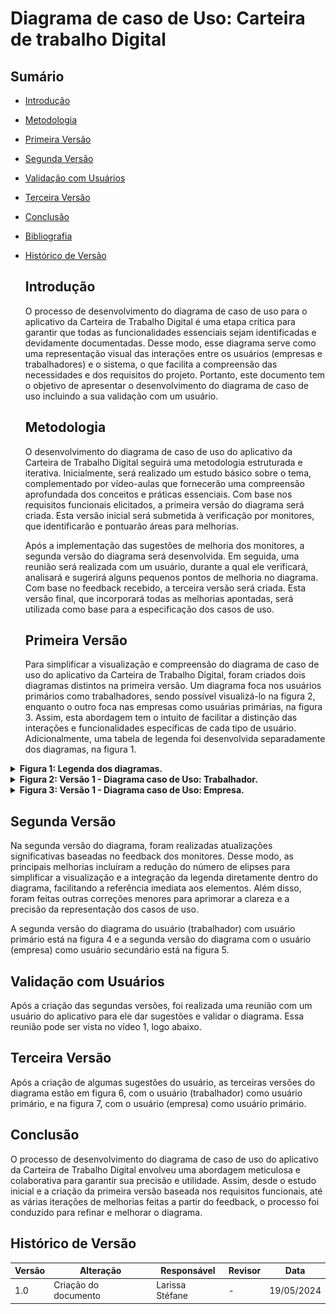 # Diagrama de caso de Uso: Carteira de trabalho Digital

## Sumário
* [Introdução](#Introdução)
* [Metodologia](#Metodologia)
* [Primeira Versão](#Primeira-Versão)
* [Segunda Versão](#Segunda-Versão)
* [Validação com Usuários](#Validação-com-Usuários)
* [Terceira Versão](#Terceira-Versão)
* [Conclusão](#Conclusão)
* [Bibliografia](#Bibliografia)
* [Histórico de Versão](#Histórico-de-Versão)

  ## Introdução

  O processo de desenvolvimento do diagrama de caso de uso para o aplicativo da Carteira de Trabalho Digital é uma etapa crítica para garantir que todas as funcionalidades essenciais sejam identificadas e devidamente documentadas. Desse modo, esse diagrama serve como uma representação visual das interações entre os usuários (empresas e trabalhadores) e o sistema, o que facilita a compreensão das necessidades e dos requisitos do projeto. Portanto, este documento tem o objetivo de  apresentar o desenvolvimento do diagrama de caso de uso incluindo a sua validação com um usuário.

  ## Metodologia

  O desenvolvimento do diagrama de caso de uso do aplicativo da Carteira de Trabalho Digital seguirá uma metodologia estruturada e iterativa. Inicialmente, será realizado um estudo básico sobre o tema, complementado por vídeo-aulas que fornecerão uma compreensão aprofundada dos conceitos e práticas essenciais. Com base nos requisitos funcionais elicitados, a primeira versão do diagrama será criada. Esta versão inicial será submetida à verificação por monitores, que identificarão e pontuarão áreas para melhorias.

  Após a implementação das sugestões de melhoria dos monitores, a segunda versão do diagrama será desenvolvida. Em seguida, uma reunião será realizada com um usuário, durante a qual ele verificará, analisará e sugerirá alguns pequenos pontos de melhoria no diagrama. Com base no feedback recebido, a terceira versão será criada. Esta versão final, que incorporará todas as melhorias apontadas, será utilizada como base para a especificação dos casos de uso.

  ## Primeira Versão

  Para simplificar a visualização e compreensão do diagrama de caso de uso do aplicativo da Carteira de Trabalho Digital, foram criados dois diagramas distintos na primeira versão. Um diagrama foca nos usuários primários como trabalhadores, sendo possível visualizá-lo na figura 2, enquanto o outro foca nas empresas como usuárias primárias, na figura 3.  Assim, esta abordagem tem o intuito de facilitar a distinção das interações e funcionalidades específicas de cada tipo de usuário. Adicionalmente, uma tabela de legenda foi desenvolvida separadamente dos diagramas, na figura 1.

<details>
  <summary size="20"><b>  Figura 1: Legenda dos diagramas. </b></summary> 
<div align="center">
    Figura 1: Legenda dos diagramas.
    <br>
    <img src="https://raw.githubusercontent.com/Requisitos-de-Software/2024.1-CarteiradeTrabalhoDigital/main/docs/ImagensDiagrama/DiagramaCasoUsoCTD_legenda_page-0001.jpg">
    <br>
     Fonte: Larissa Stéfane
    <br>

</div>

 caso deseje visualizar em maior dimensão, clique em: [Versão 1 - Legenda](https://raw.githubusercontent.com/Requisitos-de-Software/2024.1-CarteiradeTrabalhoDigital/main/docs/ImagensDiagrama/DiagramaCasoUsoCTD_legenda_page-0001.jpg)
 
</details>

<details>
  <summary size="20"><b>  Figura 2: Versão 1 - Diagrama caso de Uso: Trabalhador. </b></summary> 
<div align="center">
     Figura 2: Versão 1 - Diagrama caso de Uso: Trabalhador
    <br>
    <img src="https://raw.githubusercontent.com/Requisitos-de-Software/2024.1-CarteiradeTrabalhoDigital/main/docs/ImagensDiagrama/DiagramaCasoUso_funcionario_vers1_page-0001.jpg">
    <br>
     Fonte: Larissa Stéfane
    <br>
  
</div>


  caso deseje visualizar em maior dimensão, clique em: [Versão 1 - Diagrama caso de Uso: Trabalhador](https://raw.githubusercontent.com/Requisitos-de-Software/2024.1-CarteiradeTrabalhoDigital/main/docs/ImagensDiagrama/DiagramaCasoUso_funcionario_vers1_page-0001.jpg)
  
</details>

<details>
  <summary size="20"><b>  Figura 3: Versão 1 - Diagrama caso de Uso: Empresa. </b></summary> 
<div align="center">
     Figura 3: Versão 1 - Diagrama caso de Uso: Empresa
    <br>
    <img src="https://raw.githubusercontent.com/Requisitos-de-Software/2024.1-CarteiradeTrabalhoDigital/main/docs/ImagensDiagrama/DiagramaCasoUsoCTD_empresa_vers1_page-0001.jpg">
    <br>
     Fonte: Larissa Stéfane
    <br>
  
</div>


  caso deseje visualizar em maior dimensão, clique em: [Versão 1 - Diagrama caso de Uso: Empresa](https://raw.githubusercontent.com/Requisitos-de-Software/2024.1-CarteiradeTrabalhoDigital/main/docs/ImagensDiagrama/DiagramaCasoUsoCTD_empresa_vers1_page-0001.jpg)
  
</details>

  ## Segunda Versão

Na segunda versão do diagrama, foram realizadas atualizações significativas baseadas no feedback dos monitores. Desse modo, as principais melhorias incluíram a redução do número de elipses para simplificar a visualização e a integração da legenda diretamente dentro do diagrama, facilitando a referência imediata aos elementos. Além disso, foram feitas outras correções menores para aprimorar a clareza e a precisão da representação dos casos de uso.

A segunda versão do diagrama do usuário (trabalhador) com usuário primário está na figura 4 e a segunda versão do diagrama com o usuário (empresa) como usuário secundário está na figura 5.

## Validação com Usuários

Após a criação das segundas versões, foi realizada uma reunião com um usuário do aplicativo para ele dar sugestões e validar o diagrama. Essa reunião pode ser vista no vídeo 1, logo abaixo.


## Terceira Versão

Após a criação de algumas sugestões do usuário, as terceiras versões do diagrama estão em figura 6, com o usuário (trabalhador) como usuário primário, e na figura 7, com o usuário (empresa) como usuário primário.

## Conclusão

O processo de desenvolvimento do diagrama de caso de uso do aplicativo da Carteira de Trabalho Digital envolveu uma abordagem meticulosa e colaborativa para garantir sua precisão e utilidade. Assim, desde o estudo inicial e a criação da primeira versão baseada nos requisitos funcionais, até as várias iterações de melhorias feitas a partir do feedback, o processo foi conduzido para refinar e melhorar o diagrama. 

## Histórico de Versão

| Versão | Alteração                         | Responsável     | Revisor               | Data       |
| ------ | --------------------------------- | --------------- | --------------------- | ---------- |
| 1.0    | Criação do documento            | Larissa Stéfane  | -      | 19/05/2024 |



  
